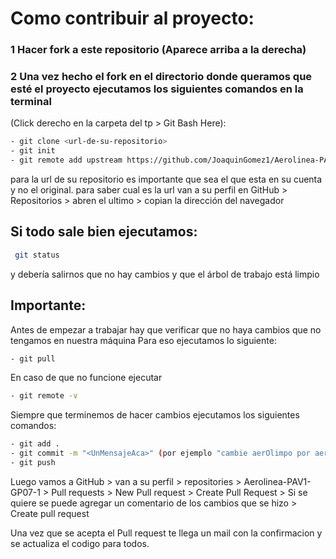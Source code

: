 # Como contribuir al proyecto:
### 1 Hacer fork a este repositorio (Aparece arriba a la derecha)
### 2 Una vez hecho el fork en el directorio donde queramos que esté el proyecto ejecutamos los siguientes comandos en la terminal 
(Click derecho en la carpeta del tp > Git Bash Here):
```bash
- git clone <url-de-su-repositorio> 
- git init
- git remote add upstream https://github.com/JoaquinGomez1/Aerolinea-PAV1-GP07
```
para la url de su repositorio es importante que sea el que esta en su cuenta y no el original.
para saber cual es la url van a su perfil en GitHub > Repositorios > abren el ultimo > copian la dirección del navegador

## Si todo sale bien ejecutamos:
```bash
 git status
```
y debería salirnos que no hay cambios y que el árbol de trabajo está limpio

## Importante:
Antes de empezar a trabajar hay que verificar que no haya cambios que no tengamos en nuestra máquina
Para eso ejecutamos lo siguiente:
```bash
- git pull
```
En caso de que no funcione ejecutar 

```bash
- git remote -v
```

Siempre que terminemos de hacer cambios ejecutamos los siguientes comandos:
```bash
- git add .
- git commit -m "<UnMensajeAca>" (por ejemplo "cambie aerOlimpo por aeroPuto")
- git push
```
Luego vamos a GitHub > van a su perfil > repositories > Aerolinea-PAV1-GP07-1 > Pull requests > New Pull request > Create Pull Request > Si se quiere se puede agregar un comentario de los cambios que se hizo > Create pull request

Una vez que se acepta el Pull request te llega un mail con la confirmacion y se actualiza el codigo para todos.

